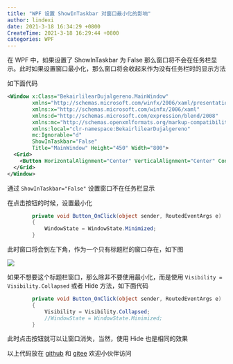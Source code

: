 ```yaml
---
title: "WPF 设置 ShowInTaskbar 对窗口最小化的影响"
author: lindexi
date: 2021-3-18 16:34:29 +0800
CreateTime: 2021-3-18 16:29:44 +0800
categories: WPF
---
```


在 WPF 中，如果设置了 ShowInTaskbar 为 False 那么窗口将不会在任务栏显示。此时如果设置窗口最小化，那么窗口将会收起来作为没有任务栏时的显示方法

<!--more-->


<!-- 发布 -->

如下面代码

```xml
<Window x:Class="BekairlilearDujalgereno.MainWindow"
        xmlns="http://schemas.microsoft.com/winfx/2006/xaml/presentation"
        xmlns:x="http://schemas.microsoft.com/winfx/2006/xaml"
        xmlns:d="http://schemas.microsoft.com/expression/blend/2008"
        xmlns:mc="http://schemas.openxmlformats.org/markup-compatibility/2006"
        xmlns:local="clr-namespace:BekairlilearDujalgereno"
        mc:Ignorable="d" 
        ShowInTaskbar="False"
        Title="MainWindow" Height="450" Width="800">
  <Grid>
    <Button HorizontalAlignment="Center" VerticalAlignment="Center" Content="最小化" Click="Button_OnClick" />
  </Grid>
</Window>
```

通过 `ShowInTaskbar="False"` 设置窗口不在任务栏显示

在点击按钮的时候，设置最小化

```csharp
        private void Button_OnClick(object sender, RoutedEventArgs e)
        {
            WindowState = WindowState.Minimized;
        }
```

此时窗口将会到左下角，作为一个只有标题栏的窗口存在，如下图

<!-- ![](image/WPF 设置 ShowInTaskbar 对窗口最小化的影响/WPF 设置 ShowInTaskbar 对窗口最小化的影响0.png) -->

![](http://image.acmx.xyz/lindexi%2F2021318163155400.jpg)

如果不想要这个标题栏窗口，那么除非不要使用最小化，而是使用 `Visibility = Visibility.Collapsed` 或者 Hide 方法，如下面代码

```csharp
        private void Button_OnClick(object sender, RoutedEventArgs e)
        {
            Visibility = Visibility.Collapsed;
            //WindowState = WindowState.Minimized;
        }
```

此时点击按钮就可以让窗口消失，当然，使用 Hide 也是相同的效果

以上代码放在 [github](https://github.com/lindexi/lindexi_gd/tree/9c68faa6/BekairlilearDujalgereno ) 和 [gitee](https://gitee.com/lindexi/lindexi_gd/tree/9c68faa6/BekairlilearDujalgereno ) 欢迎小伙伴访问

